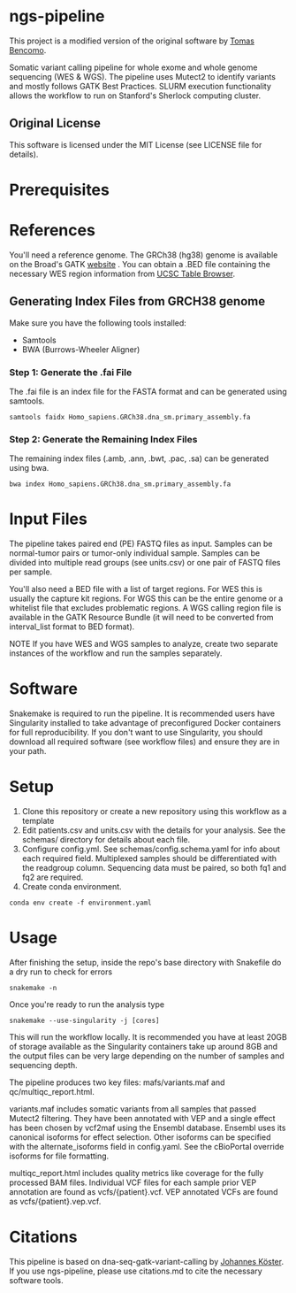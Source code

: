 # ngs-pipeline
This project is a modified version of the original software by [Tomas Bencomo](https://github.com/tjbencomo/ngs-pipeline).

Somatic variant calling pipeline for whole exome and whole genome sequencing (WES & WGS). The pipeline uses Mutect2 to identify variants and mostly follows GATK Best Practices. SLURM execution functionality allows the workflow to run on Stanford's Sherlock computing cluster.

## Original License
This software is licensed under the MIT License (see LICENSE file for details).

# Prerequisites
# References
You'll need a reference genome. The GRCh38 (hg38) genome is available on the Broad's GATK [website](https://gatk.broadinstitute.org/hc/en-us/articles/360035890811-Resource-bundle) .
You can obtain a .BED file containing the necessary WES region information from [UCSC Table Browser](https://genome.ucsc.edu/cgi-bin/hgTables).

## Generating Index Files from GRCH38 genome
Make sure you have the following tools installed:

- Samtools
- BWA (Burrows-Wheeler Aligner)

### Step 1: Generate the .fai File
The .fai file is an index file for the FASTA format and can be generated using samtools.

```
samtools faidx Homo_sapiens.GRCh38.dna_sm.primary_assembly.fa
```

### Step 2: Generate the Remaining Index Files
The remaining index files (.amb, .ann, .bwt, .pac, .sa) can be generated using bwa.

```
bwa index Homo_sapiens.GRCh38.dna_sm.primary_assembly.fa
```
# Input Files
The pipeline takes paired end (PE) FASTQ files as input. Samples can be normal-tumor pairs or tumor-only individual sample. Samples can be divided into multiple read groups (see units.csv) or one pair of FASTQ files per sample.

You'll also need a BED file with a list of target regions. For WES this is usually the capture kit regions. For WGS this can be the entire genome or a whitelist file that excludes problematic regions. A WGS calling region file is available in the GATK Resource Bundle (it will need to be converted from interval_list format to BED format).

NOTE If you have WES and WGS samples to analyze, create two separate instances of the workflow and run the samples separately.

# Software
Snakemake is required to run the pipeline. It is recommended users have Singularity installed to take advantage of preconfigured Docker containers for full reproducibility. If you don't want to use Singularity, you should download all required software (see workflow files) and ensure they are in your path.

# Setup
1. Clone this repository or create a new repository using this workflow as a template
2. Edit patients.csv and units.csv with the details for your analysis. See the schemas/ directory for details about each file.
3. Configure config.yml. See schemas/config.schema.yaml for info about each required field. Multiplexed samples should be differentiated with the readgroup column. Sequencing data must be paired, so both fq1 and fq2 are required.
4. Create conda environment.
```
conda env create -f environment.yaml
```
# Usage
After finishing the setup, inside the repo's base directory with Snakefile do a dry run to check for errors
```
snakemake -n
```
Once you're ready to run the analysis type
```
snakemake --use-singularity -j [cores]
```
This will run the workflow locally. It is recommended you have at least 20GB of storage available as the Singularity containers take up around 8GB and the output files can be very large depending on the number of samples and sequencing depth.

The pipeline produces two key files: mafs/variants.maf and qc/multiqc_report.html.

variants.maf includes somatic variants from all samples that passed Mutect2 filtering. They have been annotated with VEP and a single effect has been chosen by vcf2maf using the Ensembl database. Ensembl uses its canonical isoforms for effect selection. Other isoforms can be specified with the alternate_isoforms field in config.yaml. See the cBioPortal override isoforms for file formatting.

multiqc_report.html includes quality metrics like coverage for the fully processed BAM files. Individual VCF files for each sample prior VEP annotation are found as vcfs/{patient}.vcf. VEP annotated VCFs are found as vcfs/{patient}.vep.vcf.





# Citations
This pipeline is based on dna-seq-gatk-variant-calling by [Johannes Köster](https://github.com/snakemake-workflows/dna-seq-gatk-variant-calling). If you use ngs-pipeline, please use citations.md to cite the necessary software tools.
